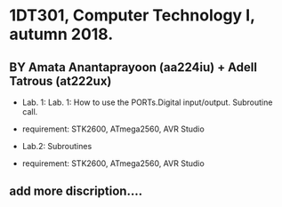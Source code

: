 # 1DT301, Computer Technology I, autumn 2018. 
## BY Amata Anantaprayoon (aa224iu) + Adell Tatrous (at222ux)

* Lab. 1: Lab. 1: How to use the PORTs.Digital input/output. Subroutine call.
+ requirement: STK2600, ATmega2560, AVR Studio

* Lab.2: Subroutines
+ requirement: STK2600, ATmega2560, AVR Studio

## add more discription....